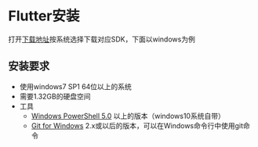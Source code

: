 # Flutter安装

打开[下载地址](https://flutter.dev/docs/get-started/install)按系统选择下载对应SDK，下面以windows为例

## 安装要求

* 使用windows7 SP1 64位以上的系统
* 需要1.32GB的硬盘空间
* 工具
    * [Windows PowerShell 5.0](https://docs.microsoft.com/en-us/powershell/scripting/install/installing-windows-powershell) 以上的版本（windows10系统自带）
    * [Git for Windows](https://git-scm.com/download/win) 2.x或以后的版本，可以在Windows命令行中使用git命令

